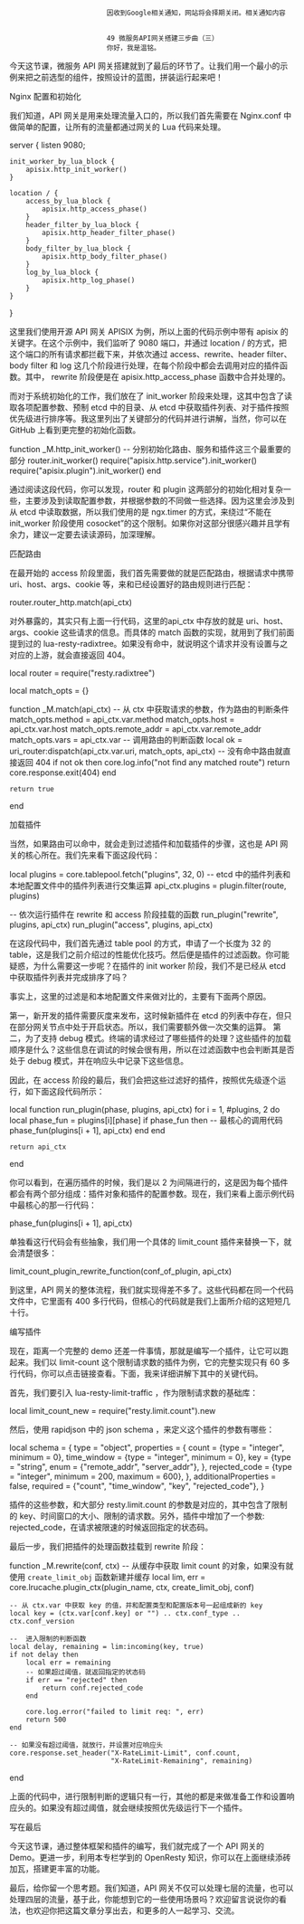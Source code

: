 
                            
                            因收到Google相关通知，网站将会择期关闭。相关通知内容
                            
                            
                            49 微服务API网关搭建三步曲（三）
                            你好，我是温铭。

今天这节课，微服务 API 网关搭建就到了最后的环节了。让我们用一个最小的示例来把之前选型的组件，按照设计的蓝图，拼装运行起来吧！

Nginx 配置和初始化

我们知道，API 网关是用来处理流量入口的，所以我们首先需要在 Nginx.conf 中做简单的配置，让所有的流量都通过网关的 Lua 代码来处理。

server {
    listen 9080;

    init_worker_by_lua_block {
        apisix.http_init_worker()
    }

    location / {
        access_by_lua_block {
            apisix.http_access_phase()
        }
        header_filter_by_lua_block {
            apisix.http_header_filter_phase()
        }
        body_filter_by_lua_block {
            apisix.http_body_filter_phase()
        }
        log_by_lua_block {
            apisix.http_log_phase()
        }
    }
}


这里我们使用开源 API 网关 APISIX 为例，所以上面的代码示例中带有 apisix 的关键字。在这个示例中，我们监听了 9080 端口，并通过 location / 的方式，把这个端口的所有请求都拦截下来，并依次通过 access、rewrite、header filter、body filter 和 log 这几个阶段进行处理，在每个阶段中都会去调用对应的插件函数。其中， rewrite 阶段便是在 apisix.http_access_phase 函数中合并处理的。

而对于系统初始化的工作，我们放在了 init_worker 阶段来处理，这其中包含了读取各项配置参数、预制 etcd 中的目录、从 etcd 中获取插件列表、对于插件按照优先级进行排序等。我这里列出了关键部分的代码并进行讲解，当然，你可以在 GitHub 上看到更完整的初始化函数。

function _M.http_init_worker()
-- 分别初始化路由、服务和插件这三个最重要的部分
    router.init_worker()
    require("apisix.http.service").init_worker()
    require("apisix.plugin").init_worker()
end


通过阅读这段代码，你可以发现，router 和 plugin 这两部分的初始化相对复杂一些，主要涉及到读取配置参数，并根据参数的不同做一些选择。因为这里会涉及到从 etcd 中读取数据，所以我们使用的是 ngx.timer 的方式，来绕过“不能在 init_worker 阶段使用 cosocket”的这个限制。如果你对这部分很感兴趣并且学有余力，建议一定要去读读源码，加深理解。

匹配路由

在最开始的 access 阶段里面，我们首先需要做的就是匹配路由，根据请求中携带 uri、host、args、cookie 等，来和已经设置好的路由规则进行匹配：

router.router_http.match(api_ctx)


对外暴露的，其实只有上面一行代码，这里的api_ctx 中存放的就是 uri、host、args、cookie 这些请求的信息。而具体的 match 函数的实现，就用到了我们前面提到过的 lua-resty-radixtree。如果没有命中，就说明这个请求并没有设置与之对应的上游，就会直接返回 404。

local router = require("resty.radixtree")

local match_opts = {}

function _M.match(api_ctx)
    -- 从 ctx 中获取请求的参数，作为路由的判断条件
    match_opts.method = api_ctx.var.method
    match_opts.host = api_ctx.var.host
    match_opts.remote_addr = api_ctx.var.remote_addr
    match_opts.vars = api_ctx.var
    -- 调用路由的判断函数 
    local ok = uri_router:dispatch(api_ctx.var.uri, match_opts, api_ctx)
    -- 没有命中路由就直接返回 404 
    if not ok then
        core.log.info("not find any matched route")
        return core.response.exit(404)
    end

    return true
end


加载插件

当然，如果路由可以命中，就会走到过滤插件和加载插件的步骤，这也是 API 网关的核心所在。我们先来看下面这段代码：

local plugins = core.tablepool.fetch("plugins", 32, 0)
-- etcd 中的插件列表和本地配置文件中的插件列表进行交集运算 
api_ctx.plugins = plugin.filter(route, plugins)

-- 依次运行插件在 rewrite 和 access 阶段挂载的函数 
run_plugin("rewrite", plugins, api_ctx)
run_plugin("access", plugins, api_ctx)


在这段代码中，我们首先通过 table pool 的方式，申请了一个长度为 32 的 table，这是我们之前介绍过的性能优化技巧。然后便是插件的过滤函数。你可能疑惑，为什么需要这一步呢？在插件的 init worker 阶段，我们不是已经从 etcd 中获取插件列表并完成排序了吗？

事实上，这里的过滤是和本地配置文件来做对比的，主要有下面两个原因。


第一，新开发的插件需要灰度来发布，这时候新插件在 etcd 的列表中存在，但只在部分网关节点中处于开启状态。所以，我们需要额外做一次交集的运算。
第二，为了支持 debug 模式。终端的请求经过了哪些插件的处理？这些插件的加载顺序是什么？这些信息在调试的时候会很有用，所以在过滤函数中也会判断其是否处于 debug 模式，并在响应头中记录下这些信息。


因此，在 access 阶段的最后，我们会把这些过滤好的插件，按照优先级逐个运行，如下面这段代码所示：

local function run_plugin(phase, plugins, api_ctx)
    for i = 1, #plugins, 2 do
        local phase_fun = plugins[i][phase]
        if phase_fun then
            -- 最核心的调用代码 
            phase_fun(plugins[i + 1], api_ctx)
        end
    end

    return api_ctx
end


你可以看到，在遍历插件的时候，我们是以 2 为间隔进行的，这是因为每个插件都会有两个部分组成：插件对象和插件的配置参数。现在，我们来看上面示例代码中最核心的那一行代码：

phase_fun(plugins[i + 1], api_ctx)


单独看这行代码会有些抽象，我们用一个具体的 limit_count 插件来替换一下，就会清楚很多：

limit_count_plugin_rewrite_function(conf_of_plugin, api_ctx)


到这里，API 网关的整体流程，我们就实现得差不多了。这些代码都在同一个代码文件中，它里面有 400 多行代码，但核心的代码就是我们上面所介绍的这短短几十行。

编写插件

现在，距离一个完整的 demo 还差一件事情，那就是编写一个插件，让它可以跑起来。我们以 limit-count 这个限制请求数的插件为例，它的完整实现只有 60 多行代码，你可以点击链接查看。下面，我来详细讲解下其中的关键代码。

首先，我们要引入 lua-resty-limit-traffic ，作为限制请求数的基础库：

local limit_count_new = require("resty.limit.count").new


然后，使用 rapidjson 中的 json schema ，来定义这个插件的参数有哪些：

local schema = {
    type = "object",
    properties = {
        count = {type = "integer", minimum = 0},
        time_window = {type = "integer", minimum = 0},
        key = {type = "string",
        enum = {"remote_addr", "server_addr"},
        },
        rejected_code = {type = "integer", minimum = 200, maximum = 600},
    },
    additionalProperties = false,
    required = {"count", "time_window", "key", "rejected_code"},
}


插件的这些参数，和大部分 resty.limit.count 的参数是对应的，其中包含了限制的 key、时间窗口的大小、限制的请求数。另外，插件中增加了一个参数: rejected_code，在请求被限速的时候返回指定的状态码。

最后一步，我们把插件的处理函数挂载到 rewrite 阶段：

function _M.rewrite(conf, ctx)
    -- 从缓存中获取 limit count 的对象，如果没有就使用 `create_limit_obj` 函数新建并缓存 
    local lim, err = core.lrucache.plugin_ctx(plugin_name, ctx,  create_limit_obj, conf)

    -- 从 ctx.var 中获取 key 的值，并和配置类型和配置版本号一起组成新的 key 
    local key = (ctx.var[conf.key] or "") .. ctx.conf_type .. ctx.conf_version

    --  进入限制的判断函数
    local delay, remaining = lim:incoming(key, true)
    if not delay then
        local err = remaining
        -- 如果超过阈值，就返回指定的状态码 
        if err == "rejected" then
            return conf.rejected_code
        end

        core.log.error("failed to limit req: ", err)
        return 500
    end

    -- 如果没有超过阈值，就放行，并设置对应响应头 
    core.response.set_header("X-RateLimit-Limit", conf.count,
                             "X-RateLimit-Remaining", remaining)
end


上面的代码中，进行限制判断的逻辑只有一行，其他的都是来做准备工作和设置响应头的。如果没有超过阈值，就会继续按照优先级运行下一个插件。

写在最后

今天这节课，通过整体框架和插件的编写，我们就完成了一个 API 网关的 Demo。更进一步，利用本专栏学到的 OpenResty 知识，你可以在上面继续添砖加瓦，搭建更丰富的功能。

最后，给你留一个思考题。我们知道，API 网关不仅可以处理七层的流量，也可以处理四层的流量，基于此，你能想到它的一些使用场景吗？欢迎留言说说你的看法，也欢迎你把这篇文章分享出去，和更多的人一起学习、交流。

                        
                        
                            